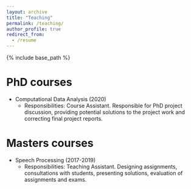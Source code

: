 ```yaml
---
layout: archive
title: "Teaching"
permalink: /teaching/
author_profile: true
redirect_from:
  - /resume
---
```


{% include base_path %}

PhD courses
======
* Computational Data Analysis (2020)
	* Responsibilities: Course Assistant. Responsible for PhD project discussion, providing potential
solutions to the project work and correcting final project reports.


Masters courses
======
* Speech Processing (2017-2019)
	* Responsibilities: Teaching Assistant. Designing assignments, consultations with students, presenting solutions, evaluation
of assignments and exams.

